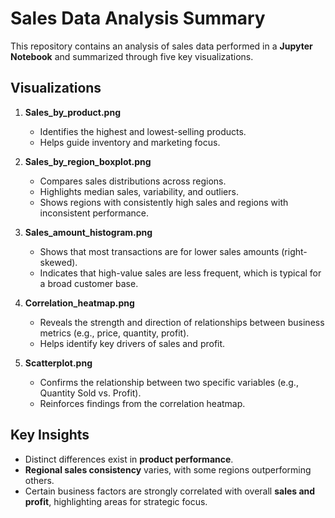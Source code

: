 # Sales Data Analysis Summary

This repository contains an analysis of sales data performed in a **Jupyter Notebook** and summarized through five key visualizations.

## **Visualizations**

1. **Sales_by_product.png**  
   - Identifies the highest and lowest-selling products.  
   - Helps guide inventory and marketing focus.

2. **Sales_by_region_boxplot.png**  
   - Compares sales distributions across regions.  
   - Highlights median sales, variability, and outliers.  
   - Shows regions with consistently high sales and regions with inconsistent performance.

3. **Sales_amount_histogram.png**  
   - Shows that most transactions are for lower sales amounts (right-skewed).  
   - Indicates that high-value sales are less frequent, which is typical for a broad customer base.

4. **Correlation_heatmap.png**  
   - Reveals the strength and direction of relationships between business metrics (e.g., price, quantity, profit).  
   - Helps identify key drivers of sales and profit.

5. **Scatterplot.png**  
   - Confirms the relationship between two specific variables (e.g., Quantity Sold vs. Profit).  
   - Reinforces findings from the correlation heatmap.

## **Key Insights**

- Distinct differences exist in **product performance**.  
- **Regional sales consistency** varies, with some regions outperforming others.  
- Certain business factors are strongly correlated with overall **sales and profit**, highlighting areas for strategic focus.
